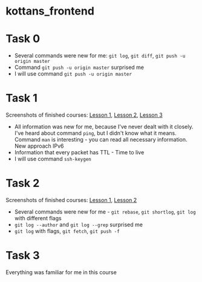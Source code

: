# kottans_frontend

# Task 0
* Several commands were new for me: `git log`, `git diff`, `git push -u origin master`
* Command `git push -u origin master` surprised me
* I will use command `git push -u origin master`

# Task 1
Screenshots of finished courses: [Lesson 1](task_1/Course_1.jpg), [Lesson 2](./task_1/Course_2.jpg), [Lesson 3](./task_1/Course_3.jpg)

* All information was new for me, because I've never dealt with it closely. I've heard about command `ping`, but I didn't know what it means. Command `man` is interesting - you can read all necessary information. New approach IPv6
* Information that every packet has TTL - Time to live
* I will use command `ssh-keygen`

# Task 2
Screenshots of finished courses: [Lesson 1](task_2/Course_1.jpg), [Lesson 2](task_2/Course_2.jpg)

* Several commands were new for me - `git rebase`, `git shortlog`, `git log` with different flags
* `git log --author` and `git log --grep` surprised me
* `git log` with flags, `git fetch`, `git push -f`

# Task 3
Everything was familiar for me in this course
